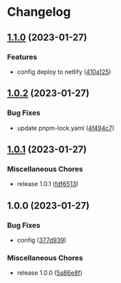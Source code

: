 # Changelog

## [1.1.0](https://github.com/UrielCuriel/svelte-lookout/compare/v1.0.2...v1.1.0) (2023-01-27)


### Features

* config deploy to netlify ([410a125](https://github.com/UrielCuriel/svelte-lookout/commit/410a125699219fb9112d141569dda80dd67d04df))

## [1.0.2](https://github.com/UrielCuriel/svelte-lookout/compare/v1.0.1...v1.0.2) (2023-01-27)


### Bug Fixes

* update pnpm-lock.yaml ([4f494c7](https://github.com/UrielCuriel/svelte-lookout/commit/4f494c7bc345c504fddc2d6d4c2b268e39b8e11b))

## [1.0.1](https://github.com/UrielCuriel/svelte-lookout/compare/v1.0.0...v1.0.1) (2023-01-27)


### Miscellaneous Chores

* release 1.0.1 ([fdf6513](https://github.com/UrielCuriel/svelte-lookout/commit/fdf6513a65c1dcdc7cb3b90722d091473370177e))

## 1.0.0 (2023-01-27)


### Bug Fixes

* config ([377d939](https://github.com/UrielCuriel/svelte-lookout/commit/377d9390e68c1d269b0c90ae09538d6aa74ed07c))


### Miscellaneous Chores

* release 1.0.0 ([5a86e8f](https://github.com/UrielCuriel/svelte-lookout/commit/5a86e8fc5d8a6c1888cb28711c7635611897579d))
